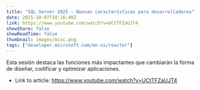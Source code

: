 ```yaml
---
title: "SQL Server 2025 - Nuevas características para desarrolladores"
date: 2025-10-07T18:16:40Z
link: https://www.youtube.com/watch?v=UCtTFZaUJT4
showShare: false
showReadTime: false
thumbnail: images/misc.png
tags: ["developer.microsoft.com/en-us/reactor"]
---
```

Esta sesión destaca las funciones más impactantes que cambiarán la forma de diseñar, codificar y optimizar aplicaciones.

- Link to article: https://www.youtube.com/watch?v=UCtTFZaUJT4